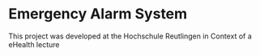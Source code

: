 # Emergency Alarm System
This project was developed at the Hochschule Reutlingen in Context of a eHealth lecture

